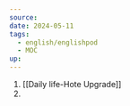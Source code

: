 ```yaml
---
source: 
date: 2024-05-11
tags:
  - english/englishpod
  - MOC
up:
---
```

1. [[Daily life-Hote Upgrade]]
2. 